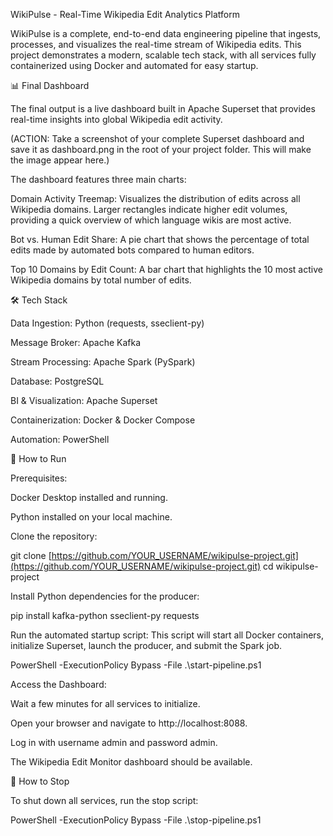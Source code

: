 WikiPulse - Real-Time Wikipedia Edit Analytics Platform

WikiPulse is a complete, end-to-end data engineering pipeline that ingests, processes, and visualizes the real-time stream of Wikipedia edits. This project demonstrates a modern, scalable tech stack, with all services fully containerized using Docker and automated for easy startup.

📊 Final Dashboard

The final output is a live dashboard built in Apache Superset that provides real-time insights into global Wikipedia edit activity.

(ACTION: Take a screenshot of your complete Superset dashboard and save it as dashboard.png in the root of your project folder. This will make the image appear here.)

The dashboard features three main charts:

Domain Activity Treemap: Visualizes the distribution of edits across all Wikipedia domains. Larger rectangles indicate higher edit volumes, providing a quick overview of which language wikis are most active.

Bot vs. Human Edit Share: A pie chart that shows the percentage of total edits made by automated bots compared to human editors.

Top 10 Domains by Edit Count: A bar chart that highlights the 10 most active Wikipedia domains by total number of edits.

🛠️ Tech Stack

Data Ingestion: Python (requests, sseclient-py)

Message Broker: Apache Kafka

Stream Processing: Apache Spark (PySpark)

Database: PostgreSQL

BI & Visualization: Apache Superset

Containerization: Docker & Docker Compose

Automation: PowerShell

🚀 How to Run

Prerequisites:

Docker Desktop installed and running.

Python installed on your local machine.

Clone the repository:

git clone [https://github.com/YOUR_USERNAME/wikipulse-project.git](https://github.com/YOUR_USERNAME/wikipulse-project.git)
cd wikipulse-project


Install Python dependencies for the producer:

pip install kafka-python sseclient-py requests


Run the automated startup script:
This script will start all Docker containers, initialize Superset, launch the producer, and submit the Spark job.

PowerShell -ExecutionPolicy Bypass -File .\start-pipeline.ps1


Access the Dashboard:

Wait a few minutes for all services to initialize.

Open your browser and navigate to http://localhost:8088.

Log in with username admin and password admin.

The Wikipedia Edit Monitor dashboard should be available.

🛑 How to Stop

To shut down all services, run the stop script:

PowerShell -ExecutionPolicy Bypass -File .\stop-pipeline.ps1
